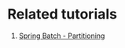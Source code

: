 # Related tutorials

1. [Spring Batch - Partitioning](https://howtodoinjava.com/spring-batch/spring-batch-step-partitioning/)